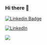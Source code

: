 ### Hi there 👋

<!--
**ZulaicaRey-Pedro/ZulaicaRey-Pedro** is a ✨ _special_ ✨ repository because its `README.md` (this file) appears on your GitHub profile.

Here are some ideas to get you started:

- 🔭 I’m currently working on ...
- 🌱 I’m currently learning ...
- 👯 I’m looking to collaborate on ...
- 🤔 I’m looking for help with ...
- 💬 Ask me about ...
- 📫 How to reach me: ...
- 😄 Pronouns: ...
- ⚡ Fun fact: ...
-->

[![Linkedin Badge](https://img.shields.io/badge/-zulaicareypedro-blue?style=flat-square&logo=Linkedin&logoColor=white&link=https://www.linkedin.com/in/zulaicarey-pedro/)](https://www.linkedin.com/in/zulaicarey-pedro/)



[![LinkedIn](https://img.shields.io/badge/LinkedIn-zulaicarey-pedro-informational?style=flat-square&logo=linkedin&logoColor=white)](https://www.linkedin.com/in/zulaicarey-pedro/)

[![](https://img.shields.io/badge/-@PedroZR-%23181717?style=flat-square&logo=github)](https://github.com/xiaoluoboding)
